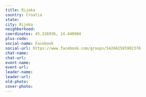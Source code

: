 ```yaml
---
title: Rijeka
country: Croatia
state: 
city: Rijeka
neighborhood: 
coordinates: 45.326936, 14.440984
plus-code:
social-name: Facebook
social-url: https://www.facebook.com/groups/542662595902378
chat-name:
chat-url:
event-name:
event-url:
leader-name:
leader-url:
old-photo: 
cover-photo:
---
```

